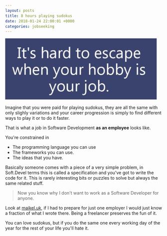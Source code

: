 ```yaml
---
layout: posts
title: 8 hours playing sudokus
date: 2018-01-24 22:00:01 +0000
categories: jobseeking
---
```

![](/uploads/2018/02/04/2769001erter.JPG)

Imagine that you were paid for playing sudokus, they are all the same with only slighly variations and your career progression is simply to find different ways to play it or to do it faster.

That is what a job in Software Development **as an employee** looks like.

You're constrained in

* The programming language you can use
* The frameworks you can use.
* The ideas that you have.

Basically someone comes with a piece of a very simple problem, in Soft.Devel terms this is called a specification and you've got to write the code for it. This is rarely interesting bits or puzzles to solve but always the same related stuff.

> Now you know why I don't want to work as a Software Developer for anyone.

Look at [maikel.uk](https://www.maikel.uk), if I had to prepare for just one employer I would just know a fraction of what I wrote there. Being a freelancer preserves the fun of it.

You can love sudokus, but if you do the same one every working day of the year for the rest of your life you'll hate it.
